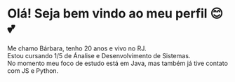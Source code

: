 <h1>Olá! Seja bem vindo ao meu perfil 😊💕</h1>

Me chamo Bárbara, tenho 20 anos e vivo no RJ.<br>
Estou cursando 1/5 de Ánalise e Desenvolvimento de Sistemas.<br>
No momento meu foco de estudo está em Java, mas também já tive contato com JS e Python.


